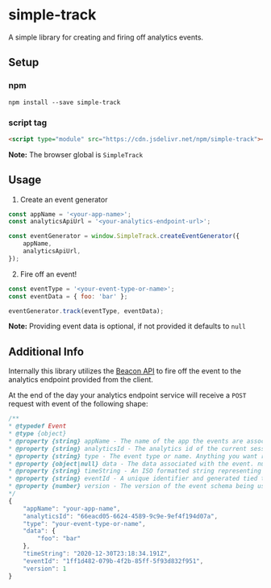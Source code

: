 # simple-track
A simple library for creating and firing off analytics events.

## Setup

### npm
```
npm install --save simple-track
```

### script tag
```html
<script type="module" src="https://cdn.jsdelivr.net/npm/simple-track"></script>
```

**Note:** The browser global is `SimpleTrack`

## Usage
1. Create an event generator
```javascript
const appName = '<your-app-name>';
const analyticsApiUrl = '<your-analytics-endpoint-url>';

const eventGenerator = window.SimpleTrack.createEventGenerator({
    appName,
    analyticsApiUrl,
});
```

2. Fire off an event!
```javascript
const eventType = '<your-event-type-or-name>';
const eventData = { foo: 'bar' };

eventGenerator.track(eventType, eventData);
```

**Note:** Providing event data is optional, if not provided it defaults to `null`

## Additional Info
Internally this library utilizes the [Beacon API](https://developer.mozilla.org/en-US/docs/Web/API/Beacon_API) to fire off the event to the analytics endpoint provided from the client.

At the end of the day your analytics endpoint service will receive a `POST` request with event of the following shape:
```javascript
/**
* @typedef Event
* @type {object}
* @property {string} appName - The name of the app the events are associated with.
* @property {string} analyticsId - The analytics id of the current session.
* @property {string} type - The event type or name. Anything you want really.
* @property {object|null} data - The data associated with the event. null by default, but otherwise an object with properties of your choosing.
* @property {string} timeString - An ISO formatted string representing when the event was created.
* @property {string} eventId - A unique identifier and generated tied to the event itself.
* @property {number} version - The version of the event schema being used.
*/
{
	"appName": "your-app-name",
	"analyticsId": "66eacd05-6624-4589-9c9e-9ef4f194d07a",
	"type": "your-event-type-or-name",
	"data": {
		"foo": "bar"
    },
    "timeString": "2020-12-30T23:18:34.191Z",
	"eventId": "1ff1d482-079b-4f2b-85ff-5f93d832f951",
	"version": 1
}
```